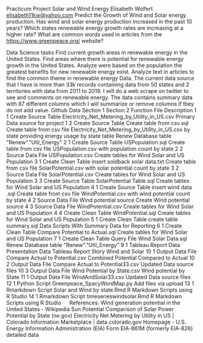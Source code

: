 Practicum Project Solar and Wind Energy
Elisabeth Wolfert elisabeth11kw@yahoo.com
Predict the Growth of Wind and Solar energy production.
Has wind and solar energy production increased in the past 10 years? 
Which states renewable energy growth rates are increasing at a higher rate?
What are common words used in articles from the https://www.greenpeace.org/ website?

Data Science tasks
Find current growth areas in renewable energy in the United States.
Find areas where there is potential for renewable energy growth in the United States.
Analyze were based on the population the greatest benefits for new renewable energy exist.
Analyze text in articles to find the common theme in renewable energy Data.
The current data source that I have is more than 33k records containing data from 50 states and 2 territories with data from 2011 to 2019.  I will do a web scrape on twitter to see and comments on renewable energy.  The data contains summary data with 87 different columns which I will summarize or remove columns if they do not add value.
Github Data
Section 1	Section 2	Function	File	Description
1	1	Create Source Table 	Electricity_Net_Metering_by_Utility_in_US.csv	Primary Data source for project
1	2	Create Source Table 	Create table from csv.sql	Create table from csv file Electricity_Net_Metering_by_Utility_in_US.csv by state providing energy usage by state table Renew Database table "Renew"."Util_Energy" 
2	1	Create Source Table 	USPopulation.sql	Create table from csv file USPopulation.csv with population count by state
2	2	Source Data File	USPopulation.csv	Create tables for Wind Solar and US Population
3	1	Create Clean Table	insert soldback solar data.txt	Create table from csv file SolarPotential.csv with solar potential count by state
3	2	Source Data File	SolarPotential.csv	Create tables for Wind Solar and US Population
3	3	Create Source Table 	SolarPotential Table.sql	Create tables for Wind Solar and US Population
4	1	Create Source Table 	insert wind data .sql	Create table from csv file WindPotential.csv with wind potential count by state
4	2	Source Data File	Wind potential source	Create Wind potential source
4	3	Source Data File	WindPotential.csv	Create tables for Wind Solar and US Population
4	4	Create Clean Table	WindPotential.sql	Create tables for Wind Solar and US Population
5	1	Create Clean Table	create table summary.sql	Data Scripts With Summary Data for Reporting
6	1	Create Clean Table	Compare Potential to Actual.sql	Create tables for Wind Solar and US Population
7	1	Create Clean Table	Query File Wind Solar Data.sql	Renew Database table "Renew"."Util_Energy"
9	1	Tableau Report Data	Presentation Data 	Tableau Report Story Wind and Solar
10	1	Output Data File	Compare Actual to Potential.csv	Combined Potential Compared to Actual
10	2	Output Data File	Compare Actual to Potential33.csv	Updated Data source files
10	3	Output Data File	Wind Potential by State.csv	Wind potential by State
11	1	Output Data File	WindAndSolar33.csv	Updated Data source files
12	1	Python Script	Greenpeace_SpacyWordMap.py	Add files via upload
13	1	Rmarkdown Script	Solar and Wind by state.Rmd	R Markdown Scripts using R Studio
14	1	Rmarkdown Script	timeserieswindsolar.Rmd	R Markdown Scripts using R Studio
 
References:
Wind generation potential in the United States - Wikipedia
Sun Potential
Comparison of Solar Power Potential by State (ne.gov)
Electricity Net Metering by Utility in US | Colorado Information Marketplace | data.colorado.gov
Homepage - U.S. Energy Information Administration (EIA)
Form EIA-861M (formerly EIA-826) detailed data


